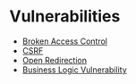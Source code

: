 # Vulnerabilities

- [Broken Access Control](Broken%20Access%20Control.md)
- [CSRF](CSRF.md)
- [Open Redirection](Open%20Redirection.md)
- [Business Logic Vulnerability](Business%20Logic%20Vulnerability.md)